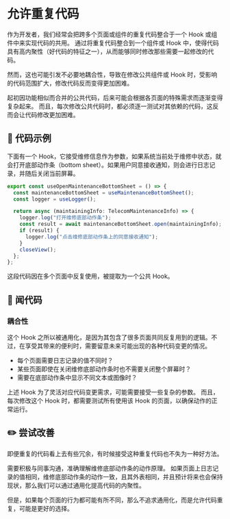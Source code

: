 # 允许重复代码

<div style="margin-top: 16px">
<Badge type="info" text="耦合性" />
</div>

作为开发者，我们经常会把跨多个页面或组件的重复代码整合于一个 Hook 或组件中来实现代码的共用。
通过将重复代码整合到一个组件或 Hook 中，使得代码具有高内聚性（好代码的特征之一），从而能够同时修改那些需要一起修改的代码。

然而，这也可能引发不必要地耦合性，导致在修改公共组件或 Hook 时，受影响的代码范围扩大，修改代码反而变得更加困难。

起初因功能相似而合并的公共代码，后来可能会根据各页面的特殊需求而逐渐变得复杂起来。
而且，每次修改公共代码时，都必须逐一测试对其依赖的代码，这反而会让代码修改更加困难。

## 📝 代码示例

下面有一个 Hook，它接受维修信息作为参数，如果系统当前处于维修中状态，就会打开底部动作条（bottom sheet）。如果用户同意接收通知，则会进行日志记录，并随后关闭当前屏幕。

```typescript
export const useOpenMaintenanceBottomSheet = () => {
  const maintenanceBottomSheet = useMaintenanceBottomSheet();
  const logger = useLogger();

  return async (maintainingInfo: TelecomMaintenanceInfo) => {
    logger.log("打开维修底部动作条");
    const result = await maintenanceBottomSheet.open(maintainingInfo);
    if (result) {
      logger.log("点击维修底部动作条上的同意接收通知");
    }
    closeView();
  };
};
```

这段代码因在多个页面中反复使用，被提取为一个公共 Hook。

## 👃 闻代码

### 耦合性

这个 Hook 之所以被通用化，是因为其包含了很多页面共同反复用到的逻辑。不过，在享受其带来的便利时，需要留意未来可能出现的各种代码变更的情况。

- 每个页面需要日志记录的值不同时？
- 某些页面即使在关闭维修底部动作条时也不需要关闭整个屏幕时？
- 需要在底部动作条中显示不同文本或图像时？

上述 Hook 为了灵活对应代码变更需求，可能需要接受一些复杂的参数。
而且，每次修改这个 Hook 时，都需要测试所有使用该 Hook 的页面，以确保动作的正常运行。

## ✏️ 尝试改善

即便重复的代码看上去有些冗余，有时候接受这种重复代码也不失为一种好方法。

需要积极与同事沟通，准确理解维修底部动作条的动作原理。
如果页面上日志记录的值相同，维修底部动作条的动作一致，且其外表相同，并且预计将来也会保持现状，那么我们可以通过通用化提高代码的内聚性。

但是，如果每个页面的行为都可能有所不同，那么不追求通用化，而是允许代码重复，可能是更好的选择。
